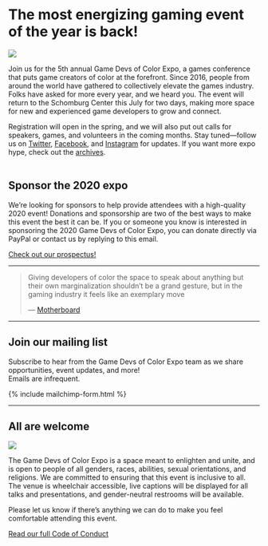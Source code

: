 # The most energizing gaming event of the year is back!

<p>
<img src="http://gamedevsofcolorexpo.com/assets/images/photos/2019/2019GDoCExpo01.jpg">
</p>

Join us for the 5th annual Game Devs of Color Expo, a games conference that puts game creators of color at the forefront. Since 2016, people from around the world have gathered to collectively elevate the games industry. Folks have asked for more every year, and we heard you. The event will return to the Schomburg Center this July for two days, making more space for new and experienced game developers to grow and connect.

Registration will open in the spring, and we will also put out calls for speakers, games, and volunteers in the coming months. Stay tuned—follow us on [Twitter](https://twitter.com/gdocexpo), [Facebook](https://www.facebook.com/GDoCExpo/), and [Instagram](https://www.instagram.com/gdocexpo/) for updates. If you want more expo hype, check out the [archives](/archive).
<br/><br/>

## Sponsor the 2020 expo

We’re looking for sponsors to help provide attendees with a high-quality 2020 event! Donations and sponsorship are two of the best ways to make this event the best it can be. If you or someone you know is interested in sponsoring the 2020 Game Devs of Color Expo, you can donate directly via PayPal or contact us by replying to this email.

[Check out our prospectus!](/sponsor/2020GameDevsofColorExpoSponsorshipDeck.pdf)


---


<blockquote class="twitter-tweet" data-lang="en"><p lang="en" dir="ltr">
Giving developers of color the space to speak about anything but their own marginalization shouldn’t be a grand gesture, but in the gaming industry it feels like an exemplary move
</p>&mdash; <a href="https://motherboard.vice.com/en_us/article/5943vb/the-game-developers-of-color-expo-was-a-respite-from-the-hostile-gaming-scene">Motherboard</a></blockquote>


----

## Join our mailing list

Subscribe to hear from the Game Devs of Color Expo team as we share opportunities, event updates, and more!<br/>
Emails are infrequent.

{% include mailchimp-form.html %}

----

## All are welcome

![](http://gamedevsofcolorexpo.com/assets/images/photos/2019/2019GDoCExpo02.jpg)

The Game Devs of Color Expo is a space meant to enlighten and unite, and is open to people of all genders, races, abilities, sexual orientations, and religions. We are committed to ensuring that this event is inclusive to all. The venue is wheelchair accessible, live captions will be displayed for all talks and presentations, and gender-neutral restrooms will be available.

Please let us know if there’s anything we can do to make you feel comfortable attending this event.

[Read our full Code of Conduct](/codeofconduct)
